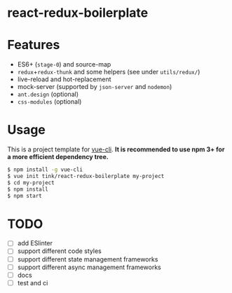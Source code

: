 # react-redux-boilerplate

# Features
* ES6+ (`stage-0`) and source-map
* `redux`+`redux-thunk` and some helpers (see under `utils/redux/`)
* live-reload and hot-replacement
* mock-server (supported by `json-server` and `nodemon`)
* `ant.design` (optional)
* `css-modules` (optional)

# Usage

This is a project template for [vue-cli](https://github.com/vuejs/vue-cli). **It is recommended to use npm 3+ for a more efficient dependency tree.**

``` bash
$ npm install -g vue-cli
$ vue init tink/react-redux-boilerplate my-project
$ cd my-project
$ npm install
$ npm start
```

# TODO
* [ ] add ESlinter
* [ ] support different code styles
* [ ] support different state management frameworks
* [ ] support different async management frameworks
* [ ] docs
* [ ] test and ci
